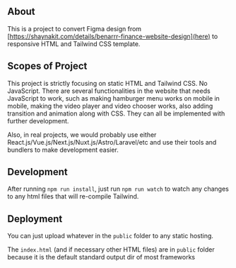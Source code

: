 ## About

This is a project to convert Figma design from [https://shaynakit.com/details/benarrr-finance-website-design](here) to responsive HTML and Tailwind CSS template.

## Scopes of Project

This project is strictly focusing on static HTML and Tailwind CSS. No JavaScript. There are several functionalities in the website that needs JavaScript to work, such as making hamburger menu works on mobile in mobile, making the video player and video chooser works, also adding transition and animation along with CSS. They can all be implemented with further development.

Also, in real projects, we would probably use either React.js/Vue.js/Next.js/Nuxt.js/Astro/Laravel/etc and use their tools and bundlers to make development easier.

## Development

After running `npm run install`, just run `npm run watch` to watch any changes to any html files that will re-compile Tailwind.

## Deployment

You can just upload whatever in the `public` folder to any static hosting.

The `index.html` (and if necessary other HTML files) are in `public` folder because it is the default standard output dir of most frameworks